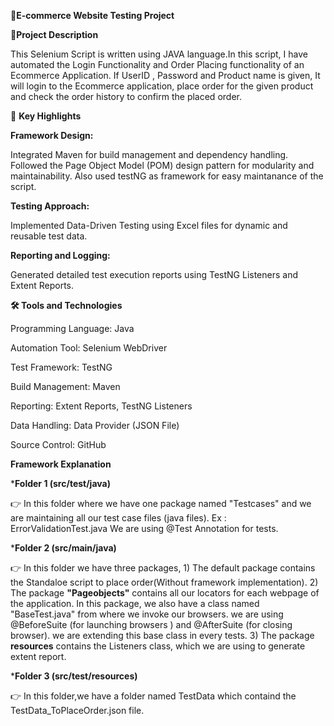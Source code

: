 🛒**E-commerce Website Testing Project**

📜**Project Description**

This Selenium Script is written using JAVA language.In this script, I have automated the Login Functionality and Order Placing functionality of an Ecommerce Application.
If UserID , Password and Product name is given, It will login to the Ecommerce application, place order for the given product and check the order history to confirm the placed order. 

🚀 **Key Highlights**

**Framework Design:**

Integrated Maven for build management and dependency handling.
Followed the Page Object Model (POM) design pattern for modularity and maintainability.
Also used testNG as framework for easy maintanance of the script.

**Testing Approach:**

Implemented Data-Driven Testing using Excel files for dynamic and reusable test data.

**Reporting and Logging:**

Generated detailed test execution reports using TestNG Listeners and Extent Reports.

**🛠️ Tools and Technologies**

Programming Language: Java

Automation Tool: Selenium WebDriver

Test Framework: TestNG

Build Management: Maven

Reporting: Extent Reports, TestNG Listeners

Data Handling: Data Provider (JSON File)

Source Control: GitHub

**Framework Explanation**

***Folder 1 (src/test/java)**

👉 In this folder where we have one package named "Testcases" and we are maintaining all our test case files (java files). Ex : ErrorValidationTest.java We are using @Test Annotation for tests.

***Folder 2 (src/main/java)**

👉 In this folder we have three packages, 
          1) The default package contains the Standaloe script to place order(Without framework implementation).
          2) The package **"Pageobjects"** contains all our locators for each webpage of the application.
             In this package, we also have a class named "BaseTest.java" from where we invoke our browsers.
             we are using @BeforeSuite (for launching browsers ) and @AfterSuite (for closing browser).
             we are extending this base class in every tests. 
          3) The package **resources** contains the Listeners class, which we are using to generate extent report.

***Folder 3 (src/test/resources)**          

👉 In this folder,we have a folder named TestData which containd the TestData_ToPlaceOrder.json file.
